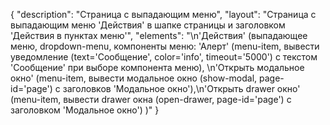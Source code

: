 {
"description": "Страница с выпадающим меню",
"layout": "Страница с выпадающим меню 'Действия' в шапке страницы и заголовком 'Действия в пунктах меню'",
"elements": "\n'Действия' (выпадающее меню, dropdown-menu, компоненты меню: 'Алерт' (menu-item, вывести уведомление (text='Сообщение', color='info', timeout='5000') с текстом 'Сообщение' при выборе компонента меню), \n'Открыть модальное окно' (menu-item, вывести модальное окно (show-modal, page-id='page') с заголовков 'Модальное окно'),\n'Открыть drawer окно' (menu-item, вывести drawer окна (open-drawer, page-id='page') с заголовком 'Модальное окно')  )"
}